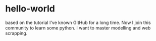 # hello-world
based on the tutorial
I've known GitHub for a long time. Now I join this community to learn some python. I want to master modelling and web scrapping. 
